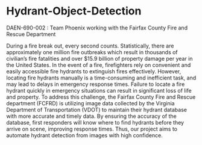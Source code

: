 # Hydrant-Object-Detection
DAEN-690-002 : Team Phoenix working with the Fairfax County Fire and Rescue Department

During a fire break out, every second counts. Statistically, there are approximately one million fire outbreaks which result in thousands of civilian’s fire fatalities and over $15.9 billion of property damage per year in the United States. In the event of a fire, firefighters rely on convenient and easily accessible fire hydrants to extinguish fires effectively. However, locating fire hydrants manually is a time-consuming and inefficient task, and may lead to delays in emergency response times. Failure to locate a fire hydrant quickly in emergency situations can result in significant loss of life and property. To address this challenge, the Fairfax County Fire and Rescue department (FCFRD) is utilizing image data collected by the Virginia Department of Transportation (VDOT) to maintain their hydrant database with more accurate and timely data. By ensuring the accuracy of the database, first responders will know where to find hydrants before they arrive on scene, improving response times. Thus, our project aims to automate hydrant detection from images with high confidence.
